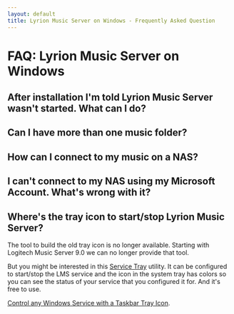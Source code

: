 ```yaml
---
layout: default
title: Lyrion Music Server on Windows - Frequently Asked Question
---
```



# FAQ: Lyrion Music Server on Windows

## After installation I'm told Lyrion Music Server wasn't started. What can I do?


## Can I have more than one music folder?

## How can I connect to my music on a NAS?


## I can't connect to my NAS using my Microsoft Account. What's wrong with it?

## Where's the tray icon to start/stop Lyrion Music Server?

The tool to build the old tray icon is no longer available. Starting with Logitech Music Server 9.0 we can no longer provide that tool.

But you might be interested in this [Service Tray](https://www.coretechnologies.com/products/ServiceTray/) utility. It can be configured to start/stop the LMS service and the icon in the system tray has colors so you can see the status of your service that you configured it for. And it's free to use.

[Control any Windows Service with a Taskbar Tray Icon](https://www.coretechnologies.com/products/ServiceTray/).